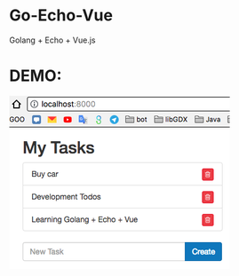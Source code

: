 # Go-Echo-Vue
Golang + Echo + Vue.js

# DEMO:

![DEMO](https://github.com/Verteletsky/Go-Echo-Vue/blob/master/demo.png?raw=true)
